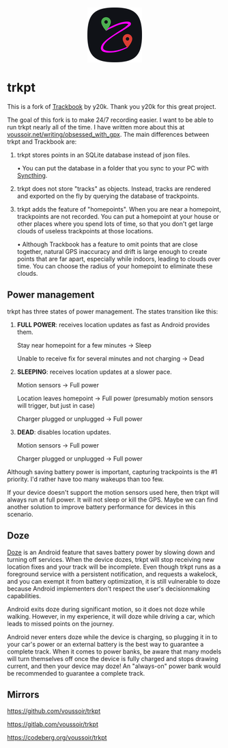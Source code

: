 <p align="center"><img src="https://raw.githubusercontent.com/voussoir/trkpt/master/trkpt_squircle_128x128.png"/></p>

trkpt
=====

This is a fork of [Trackbook](https://codeberg.org/y20k/trackbook) by y20k. Thank you y20k for this great project.

The goal of this fork is to make 24/7 recording easier. I want to be able to run trkpt nearly all of the time. I have written more about this at [voussoir.net/writing/obsessed_with_gpx](https://voussoir.net/writing/obsessed_with_gpx). The main differences between trkpt and Trackbook are:

1. trkpt stores points in an SQLite database instead of json files.

    &bull; You can put the database in a folder that you sync to your PC with [Syncthing](https://f-droid.org/en/packages/com.nutomic.syncthingandroid/).

2. trkpt does not store "tracks" as objects. Instead, tracks are rendered and exported on the fly by querying the database of trackpoints.

3. trkpt adds the feature of "homepoints". When you are near a homepoint, trackpoints are not recorded. You can put a homepoint at your house or other places where you spend lots of time, so that you don't get large clouds of useless trackpoints at those locations.

    &bull; Although Trackbook has a feature to omit points that are close together, natural GPS inaccuracy and drift is large enough to create points that are far apart, especially while indoors, leading to clouds over time. You can choose the radius of your homepoint to eliminate these clouds.

## Power management

trkpt has three states of power management. The states transition like this:

1. **FULL POWER**: receives location updates as fast as Android provides them.

    Stay near homepoint for a few minutes → Sleep

    Unable to receive fix for several minutes and not charging → Dead

2. **SLEEPING**: receives location updates at a slower pace.

    Motion sensors → Full power

    Location leaves homepoint → Full power (presumably motion sensors will trigger, but just in case)

    Charger plugged or unplugged → Full power

3. **DEAD**: disables location updates.

    Motion sensors → Full power

    Charger plugged or unplugged → Full power

Although saving battery power is important, capturing trackpoints is the #1 priority. I'd rather have too many wakeups than too few.

If your device doesn't support the motion sensors used here, then trkpt will always run at full power. It will not sleep or kill the GPS. Maybe we can find another solution to improve battery performance for devices in this scenario.

## Doze

[Doze](https://developer.android.com/training/monitoring-device-state/doze-standby) is an Android feature that saves battery power by slowing down and turning off services. When the device dozes, trkpt will stop receiving new location fixes and your track will be incomplete. Even though trkpt runs as a foreground service with a persistent notification, and requests a wakelock, and you can exempt it from battery optimization, it is still vulnerable to doze because Android implementers don't respect the user's decisionmaking capabilities.

Android exits doze during significant motion, so it does not doze while walking. However, in my experience, it will doze while driving a car, which leads to missed points on the journey.

Android never enters doze while the device is charging, so plugging it in to your car's power or an external battery is the best way to guarantee a complete track. When it comes to power banks, be aware that many models will turn themselves off once the device is fully charged and stops drawing current, and then your device may doze! An "always-on" power bank would be recommended to guarantee a complete track.

## Mirrors

https://github.com/voussoir/trkpt

https://gitlab.com/voussoir/trkpt

https://codeberg.org/voussoir/trkpt
